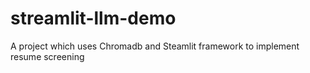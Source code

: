 # streamlit-llm-demo
A project which uses Chromadb and Steamlit framework to implement resume screening

